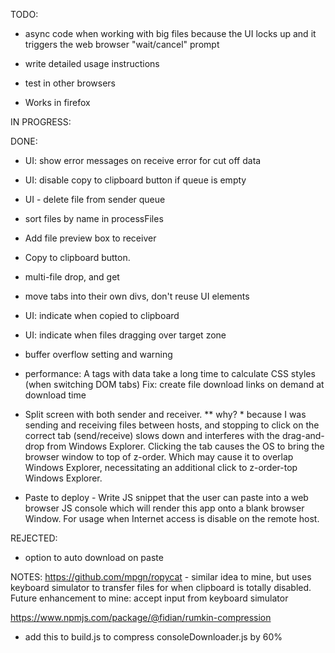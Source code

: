 TODO:

* async code when working with big files because the UI locks up and it triggers the web browser "wait/cancel" prompt

* write detailed usage instructions

* test in other browsers
- Works in firefox

IN PROGRESS:


DONE:
* UI: show error messages on receive error for cut off data
* UI: disable copy to clipboard button if queue is empty
* UI - delete file from sender queue
* sort files by name in processFiles
* Add file preview box to receiver
* Copy to clipboard button.
* multi-file drop, and get
* move tabs into their own divs, don't reuse UI elements
* UI: indicate when copied to clipboard
* UI: indicate when files dragging over target zone
* buffer overflow setting and warning
* performance: 
        A tags with data take a long time to calculate CSS styles (when switching DOM tabs)
        Fix: create file download links on demand at download time
* Split screen with both sender and receiver.
        ** why? 
        * because I was sending and receiving files between hosts, and stopping to click on the correct tab (send/receive)
        slows down and interferes with the drag-and-drop from Windows Explorer. Clicking the tab causes the OS to bring
        the browser window to top of z-order. Which may cause it to overlap Windows Explorer, necessitating an additional click
        to z-order-top Windows Explorer.

* Paste to deploy - Write JS snippet that the user can paste into a web browser JS console which will render this app onto a blank browser Window.  For usage when Internet access is disable on the remote host. 


REJECTED:
* option to auto download on paste 

NOTES:
https://github.com/mpgn/ropycat - similar idea to mine, but uses keyboard simulator to transfer files for when clipboard is totally disabled. Future enhancement to mine: accept input from keyboard simulator

https://www.npmjs.com/package/@fidian/rumkin-compression
- add this to build.js to compress consoleDownloader.js by 60%